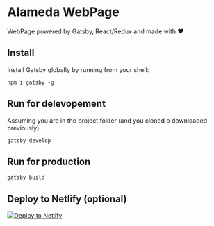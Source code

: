 # Alameda WebPage
WebPage powered by Gatsby, React/Redux and made with ♥

## Install

Install Gatsby globally by running from your shell:
```
npm i gatsby -g
```

## Run for delevopement

Assuming you are in the project folder (and you cloned o downloaded previously)

```
gatsby develop
```

## Run for production
```
gatsby build
```

## Deploy to Netlify (optional)

[![Deploy to Netlify](https://www.netlify.com/img/deploy/button.svg)](https://app.netlify.com/start/deploy?repository=https://github.com/gatsbyjs/gatsby-starter-default)
